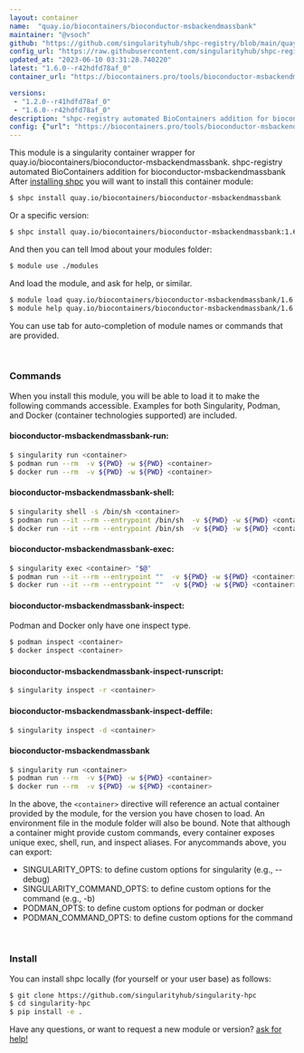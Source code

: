 ```yaml
---
layout: container
name:  "quay.io/biocontainers/bioconductor-msbackendmassbank"
maintainer: "@vsoch"
github: "https://github.com/singularityhub/shpc-registry/blob/main/quay.io/biocontainers/bioconductor-msbackendmassbank/container.yaml"
config_url: "https://raw.githubusercontent.com/singularityhub/shpc-registry/main/quay.io/biocontainers/bioconductor-msbackendmassbank/container.yaml"
updated_at: "2023-06-10 03:31:28.740220"
latest: "1.6.0--r42hdfd78af_0"
container_url: "https://biocontainers.pro/tools/bioconductor-msbackendmassbank"

versions:
 - "1.2.0--r41hdfd78af_0"
 - "1.6.0--r42hdfd78af_0"
description: "shpc-registry automated BioContainers addition for bioconductor-msbackendmassbank"
config: {"url": "https://biocontainers.pro/tools/bioconductor-msbackendmassbank", "maintainer": "@vsoch", "description": "shpc-registry automated BioContainers addition for bioconductor-msbackendmassbank", "latest": {"1.6.0--r42hdfd78af_0": "sha256:c5c75ac90118d83fa0e9b1e4ee1d48169014033ca6ec4a25273a2daca0d178a4"}, "tags": {"1.2.0--r41hdfd78af_0": "sha256:a08b8b8c688399637c028c21334e4d768a4bbf7f2f369775c2ee43e71a8586b7", "1.6.0--r42hdfd78af_0": "sha256:c5c75ac90118d83fa0e9b1e4ee1d48169014033ca6ec4a25273a2daca0d178a4"}, "docker": "quay.io/biocontainers/bioconductor-msbackendmassbank"}
---
```


This module is a singularity container wrapper for quay.io/biocontainers/bioconductor-msbackendmassbank.
shpc-registry automated BioContainers addition for bioconductor-msbackendmassbank
After [installing shpc](#install) you will want to install this container module:


```bash
$ shpc install quay.io/biocontainers/bioconductor-msbackendmassbank
```

Or a specific version:

```bash
$ shpc install quay.io/biocontainers/bioconductor-msbackendmassbank:1.6.0--r42hdfd78af_0
```

And then you can tell lmod about your modules folder:

```bash
$ module use ./modules
```

And load the module, and ask for help, or similar.

```bash
$ module load quay.io/biocontainers/bioconductor-msbackendmassbank/1.6.0--r42hdfd78af_0
$ module help quay.io/biocontainers/bioconductor-msbackendmassbank/1.6.0--r42hdfd78af_0
```

You can use tab for auto-completion of module names or commands that are provided.

<br>

### Commands

When you install this module, you will be able to load it to make the following commands accessible.
Examples for both Singularity, Podman, and Docker (container technologies supported) are included.

#### bioconductor-msbackendmassbank-run:

```bash
$ singularity run <container>
$ podman run --rm  -v ${PWD} -w ${PWD} <container>
$ docker run --rm  -v ${PWD} -w ${PWD} <container>
```

#### bioconductor-msbackendmassbank-shell:

```bash
$ singularity shell -s /bin/sh <container>
$ podman run --it --rm --entrypoint /bin/sh  -v ${PWD} -w ${PWD} <container>
$ docker run --it --rm --entrypoint /bin/sh  -v ${PWD} -w ${PWD} <container>
```

#### bioconductor-msbackendmassbank-exec:

```bash
$ singularity exec <container> "$@"
$ podman run --it --rm --entrypoint ""  -v ${PWD} -w ${PWD} <container> "$@"
$ docker run --it --rm --entrypoint ""  -v ${PWD} -w ${PWD} <container> "$@"
```

#### bioconductor-msbackendmassbank-inspect:

Podman and Docker only have one inspect type.

```bash
$ podman inspect <container>
$ docker inspect <container>
```

#### bioconductor-msbackendmassbank-inspect-runscript:

```bash
$ singularity inspect -r <container>
```

#### bioconductor-msbackendmassbank-inspect-deffile:

```bash
$ singularity inspect -d <container>
```



#### bioconductor-msbackendmassbank

```bash
$ singularity run <container>
$ podman run --rm  -v ${PWD} -w ${PWD} <container>
$ docker run --rm  -v ${PWD} -w ${PWD} <container>
```


In the above, the `<container>` directive will reference an actual container provided
by the module, for the version you have chosen to load. An environment file in the
module folder will also be bound. Note that although a container
might provide custom commands, every container exposes unique exec, shell, run, and
inspect aliases. For anycommands above, you can export:

 - SINGULARITY_OPTS: to define custom options for singularity (e.g., --debug)
 - SINGULARITY_COMMAND_OPTS: to define custom options for the command (e.g., -b)
 - PODMAN_OPTS: to define custom options for podman or docker
 - PODMAN_COMMAND_OPTS: to define custom options for the command

<br>

### Install

You can install shpc locally (for yourself or your user base) as follows:

```bash
$ git clone https://github.com/singularityhub/singularity-hpc
$ cd singularity-hpc
$ pip install -e .
```

Have any questions, or want to request a new module or version? [ask for help!](https://github.com/singularityhub/singularity-hpc/issues)
